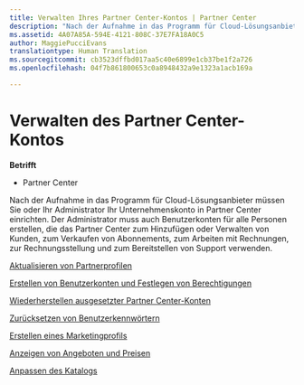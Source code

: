 ```yaml
---
title: Verwalten Ihres Partner Center-Kontos | Partner Center
description: "Nach der Aufnahme in das Programm für Cloud-Lösungsanbieter müssen Sie oder Ihr Administrator Ihr Unternehmenskonto in Partner Center einrichten."
ms.assetid: 4A07A85A-594E-4121-808C-37E7FA18A0C5
author: MaggiePucciEvans
translationtype: Human Translation
ms.sourcegitcommit: cb3523dffbd017aa5c40e6899e1cb37be1f2a726
ms.openlocfilehash: 04f7b861800653c0a8948432a9e1323a1acb169a

---
```


# Verwalten des Partner Center-Kontos

**Betrifft**

-  Partner Center

Nach der Aufnahme in das Programm für Cloud-Lösungsanbieter müssen Sie oder Ihr Administrator Ihr Unternehmenskonto in Partner Center einrichten. Der Administrator muss auch Benutzerkonten für alle Personen erstellen, die das Partner Center zum Hinzufügen oder Verwalten von Kunden, zum Verkaufen von Abonnements, zum Arbeiten mit Rechnungen, zur Rechnungsstellung und zum Bereitstellen von Support verwenden.

[Aktualisieren von Partnerprofilen](update-your-partner-profile.md)

[Erstellen von Benutzerkonten und Festlegen von Berechtigungen](create-user-accounts-and-set-permissions.md)

[Wiederherstellen ausgesetzter Partner Center-Konten](suspended-partner-center-account.md)

[Zurücksetzen von Benutzerkennwörtern](reset-a-user-password.md)

[Erstellen eines Marketingprofils](create-a-marketing-profile.md)

[Anzeigen von Angeboten und Preisen](see-offers-and-pricing.md)

[Anpassen des Katalogs](customize-the-catalog.md)

 

 






<!--HONumber=Jan17_HO2-->


